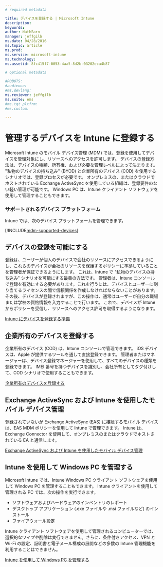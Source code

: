 ```yaml
---
# required metadata

title: デバイスを登録する | Microsoft Intune
description:
keywords:
author: NathBarn
manager: jeffgilb
ms.date: 04/28/2016
ms.topic: article
ms.prod:
ms.service: microsoft-intune
ms.technology:
ms.assetid: 8fc415f7-0053-4aa5-8d2b-03202eca4b87

# optional metadata

#ROBOTS:
#audience:
#ms.devlang:
ms.reviewer: jeffgilb
ms.suite: ems
#ms.tgt_pltfrm:
#ms.custom:

---
```


# 管理するデバイスを Intune に登録する
Microsoft Intune のモバイル デバイス管理 (MDM) では、登録を使用してデバイスを管理対象にし、リソースへのアクセスを許可します。 デバイスの登録方法は、デバイスの種類、所有権、および必要な管理レベルによって決まります。 "私物のデバイスの持ち込み" (BYOD) と企業所有のデバイス (COD) を使用するシナリオでは、登録プロセスが必要です。 オンプレミスの、またはクラウドでホストされている Exchange ActiveSync を使用している組織は、登録要件のない軽い管理が可能です。 Windows PC は、Intune クライアント ソフトウェアを使用して管理することもできます。

###  サポートされるデバイス プラットフォーム

Intune では、次のデバイス プラットフォームを管理できます。

[!INCLUDE[mdm-supported-devices](../includes/mdm-supported-devices.md)]

## デバイスの登録を可能にする  
 登録は、ユーザーが個人のデバイスで会社のリソースにアクセスできるようにし、これらのデバイスが会社のリソースを保護するポリシーに準拠していることを管理者が保証できるようにします。 これは、Intune で "私物のデバイスの持ち込み" シナリオを可能にする最善の方法です。 管理者は、Intune コンソールで登録を有効にする必要があります。これを行うには、デバイスとユーザーに割り当てるライセンスの間で信頼関係を作成しなければならないことがあります。 その後、デバイスが登録されますが、この操作は、通常はユーザーが自分の職場または学校の資格情報を入力することで行います。 これで、デバイスが Intune からポリシーを受信し、リソースへのアクセス許可を取得するようになります。

[Intune にデバイスを登録する準備](get-ready-to-enroll-devices-in-microsoft-intune.md)

## 企業所有のデバイスを登録する
企業所有のデバイス (COD) は、Intune コンソールで管理できます。 iOS デバイスは、Apple が提供するツールを通して直接登録できます。 管理者またはマネージャーは、デバイス登録マネージャーを使用して、すべてのデバイスの種類を登録できます。 IMEI 番号を持つデバイスを識別し、会社所有としてタグ付けして、COD シナリオで使用することもできます。

[企業所有のデバイスを登録する](manage-corporate-owned-devices.md)

## Exchange ActiveSync および Intune を使用したモバイル デバイス管理
登録されていないが Exchange ActiveSync (EAS) に接続するモバイル デバイスは、EAS MDM ポリシーを使用して Intune で管理できます。 Intune は、Exchange Connector を使用して、オンプレミスのまたはクラウドでホストされている EA と通信します。



[Exchange ActiveSync および Intune を使用したモバイル デバイス管理](mobile-device-management-with-exchange-activesync-and-microsoft-intune.md)


## Intune を使用して Windows PC を管理する  
Microsoft Intune では、Intune Windows PC クライアント ソフトウェアを使用して Windows PC を管理することもできます。 Intune クライアントを使用して管理される PC では、次の操作を実行できます。

 - ソフトウェアおよびハードウェアのインベントリのレポート
 - デスクトップ アプリケーション (.exe ファイルや .msi ファイルなど) のインストール
 - ファイアウォール設定

Intune クライアント ソフトウェアを使用して管理されるコンピューターでは、選択的なワイプや削除は実行できません。さらに、条件付きアクセス、VPN と Wi-Fi の設定、証明書と電子メール構成の展開などの多数の Intune 管理機能を利用することはできません。

[Intune を使用して Windows PC を管理する](manage-windows-pcs-with-microsoft-intune.md)


<!--HONumber=May16_HO4-->



